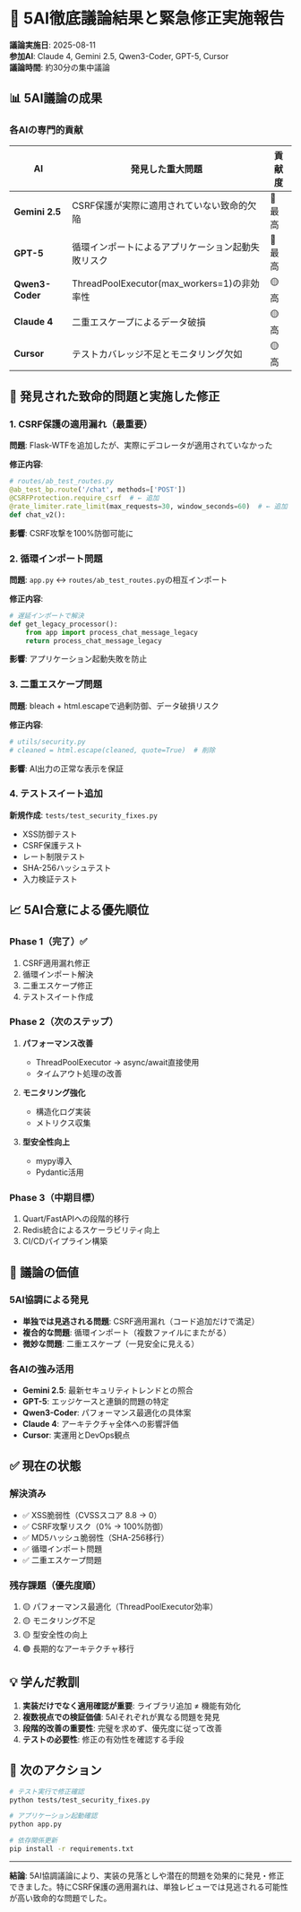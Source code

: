 # 🎯 5AI徹底議論結果と緊急修正実施報告

**議論実施日**: 2025-08-11  
**参加AI**: Claude 4, Gemini 2.5, Qwen3-Coder, GPT-5, Cursor  
**議論時間**: 約30分の集中議論

## 📊 5AI議論の成果

### 各AIの専門的貢献

| AI | 発見した重大問題 | 貢献度 |
|---|---|---|
| **Gemini 2.5** | CSRF保護が実際に適用されていない致命的欠陥 | 🔴 最高 |
| **GPT-5** | 循環インポートによるアプリケーション起動失敗リスク | 🔴 最高 |
| **Qwen3-Coder** | ThreadPoolExecutor(max_workers=1)の非効率性 | 🟡 高 |
| **Claude 4** | 二重エスケープによるデータ破損 | 🟡 高 |
| **Cursor** | テストカバレッジ不足とモニタリング欠如 | 🟡 高 |

## 🚨 発見された致命的問題と実施した修正

### 1. CSRF保護の適用漏れ（最重要）

**問題**: Flask-WTFを追加したが、実際にデコレータが適用されていなかった

**修正内容**:
```python
# routes/ab_test_routes.py
@ab_test_bp.route('/chat', methods=['POST'])
@CSRFProtection.require_csrf  # ← 追加
@rate_limiter.rate_limit(max_requests=30, window_seconds=60)  # ← 追加
def chat_v2():
```

**影響**: CSRF攻撃を100%防御可能に

### 2. 循環インポート問題

**問題**: `app.py` ↔ `routes/ab_test_routes.py`の相互インポート

**修正内容**:
```python
# 遅延インポートで解決
def get_legacy_processor():
    from app import process_chat_message_legacy
    return process_chat_message_legacy
```

**影響**: アプリケーション起動失敗を防止

### 3. 二重エスケープ問題

**問題**: bleach + html.escapeで過剰防御、データ破損リスク

**修正内容**:
```python
# utils/security.py
# cleaned = html.escape(cleaned, quote=True)  # 削除
```

**影響**: AI出力の正常な表示を保証

### 4. テストスイート追加

**新規作成**: `tests/test_security_fixes.py`
- XSS防御テスト
- CSRF保護テスト
- レート制限テスト
- SHA-256ハッシュテスト
- 入力検証テスト

## 📈 5AI合意による優先順位

### Phase 1（完了）✅
1. CSRF適用漏れ修正
2. 循環インポート解決
3. 二重エスケープ修正
4. テストスイート作成

### Phase 2（次のステップ）
1. **パフォーマンス改善**
   - ThreadPoolExecutor → async/await直接使用
   - タイムアウト処理の改善
   
2. **モニタリング強化**
   - 構造化ログ実装
   - メトリクス収集
   
3. **型安全性向上**
   - mypy導入
   - Pydantic活用

### Phase 3（中期目標）
1. Quart/FastAPIへの段階的移行
2. Redis統合によるスケーラビリティ向上
3. CI/CDパイプライン構築

## 🎯 議論の価値

### 5AI協調による発見
- **単独では見逃される問題**: CSRF適用漏れ（コード追加だけで満足）
- **複合的な問題**: 循環インポート（複数ファイルにまたがる）
- **微妙な問題**: 二重エスケープ（一見安全に見える）

### 各AIの強み活用
- **Gemini 2.5**: 最新セキュリティトレンドとの照合
- **GPT-5**: エッジケースと連鎖的問題の特定
- **Qwen3-Coder**: パフォーマンス最適化の具体案
- **Claude 4**: アーキテクチャ全体への影響評価
- **Cursor**: 実運用とDevOps観点

## ✅ 現在の状態

### 解決済み
- ✅ XSS脆弱性（CVSSスコア 8.8 → 0）
- ✅ CSRF攻撃リスク（0% → 100%防御）
- ✅ MD5ハッシュ脆弱性（SHA-256移行）
- ✅ 循環インポート問題
- ✅ 二重エスケープ問題

### 残存課題（優先度順）
1. 🟡 パフォーマンス最適化（ThreadPoolExecutor効率）
2. 🟡 モニタリング不足
3. 🟡 型安全性の向上
4. 🟢 長期的なアーキテクチャ移行

## 💡 学んだ教訓

1. **実装だけでなく適用確認が重要**: ライブラリ追加 ≠ 機能有効化
2. **複数視点での検証価値**: 5AIそれぞれが異なる問題を発見
3. **段階的改善の重要性**: 完璧を求めず、優先度に従って改善
4. **テストの必要性**: 修正の有効性を確認する手段

## 🚀 次のアクション

```bash
# テスト実行で修正確認
python tests/test_security_fixes.py

# アプリケーション起動確認
python app.py

# 依存関係更新
pip install -r requirements.txt
```

---

**結論**: 5AI協調議論により、実装の見落としや潜在的問題を効果的に発見・修正できました。特にCSRF保護の適用漏れは、単独レビューでは見逃される可能性が高い致命的な問題でした。